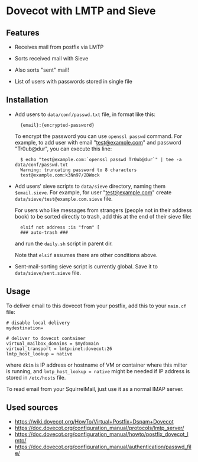 Dovecot with LMTP and Sieve
===========================

Features
--------

* Receives mail from postfix via LMTP

* Sorts received mail with Sieve

* Also sorts "sent" mail!

* List of users with passwords stored in single file

Installation
------------

* Add users to `data/conf/passwd.txt` file, in format like this:

		{email}:{encrypted-password}

	To encrypt the password you can use `openssl passwd` command.
	For example, to add user with email "test@example.com" and password "Tr0ub@dur", you can execute this line:

		$ echo "test@example.com:`openssl passwd Tr0ub@dur`" | tee -a data/conf/passwd.txt
		Warning: truncating password to 8 characters
		test@example.com:k3Nn97/2DWock

* Add users' sieve scripts to `data/sieve` directory, naming them `$email.sieve`.
For example, for user "test@example.com" create `data/sieve/test@example.com.sieve` file.

	For users who like messages from strangers (people not in their address book) to be sorted directly to trash,
	add this at the end of their sieve file:

		elsif not address :is "from" [
		### auto-trash ###

	and run the `daily.sh` script in parent dir.

	Note that `elsif` assumes there are other conditions above.

* Sent-mail-sorting sieve script is currently global.
Save it to `data/sieve/sent.sieve` file.

Usage
-----

To deliver email to this dovecot from your postfix, add this to your `main.cf` file:

	# disable local delivery
	mydestination=

	# deliver to dovecot container
	virtual_mailbox_domains = $mydomain
	virtual_transport = lmtp:inet:dovecot:26
	lmtp_host_lookup = native

where `dkim` is IP address or hostname of VM or container where this milter is running,
and `lmtp_host_lookup = native` might be needed if IP address is stored in `/etc/hosts` file.

To read email from your SquirrelMail, just use it as a normal IMAP server.

Used sources
------------

* <https://wiki.dovecot.org/HowTo/Virtual+Postfix+Dspam+Dovecot>
* <https://doc.dovecot.org/configuration_manual/protocols/lmtp_server/>
* <https://doc.dovecot.org/configuration_manual/howto/postfix_dovecot_lmtp/>
* <https://doc.dovecot.org/configuration_manual/authentication/passwd_file/>
